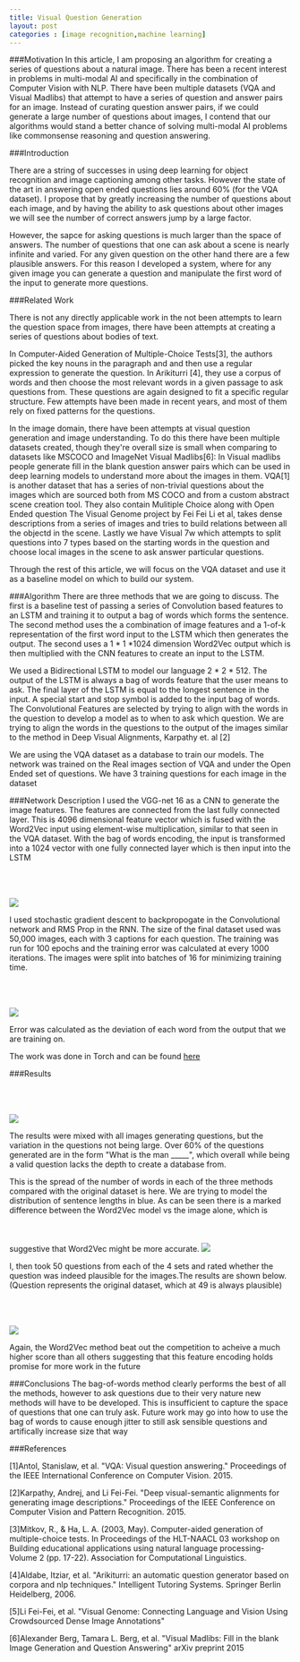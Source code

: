 ```yaml
---
title: Visual Question Generation
layout: post
categories : [image recognition,machine learning]
---
```



###Motivation
In this article, I am proposing an algorithm for creating a series of questions about a natural image. There has been a recent interest in problems in multi-modal AI and specifically in the combination of Computer Vision with NLP. There have been multiple datasets (VQA and Visual Madlibs) that attempt to have a series of question and answer pairs for an image. Instead of curating question answer pairs, if we could generate a large number of questions about images, I contend that our algorithms would stand a better chance of solving multi-modal AI problems like commonsense reasoning and question answering. 

###Introduction

There are a string of successes in using deep learning for object recognition and image captioning among other tasks. However the state of the art in answering open ended questions lies around 60% (for the VQA dataset). I propose that by greatly increasing the number of questions about each image, and by having the ability to ask questions about other images we will see the number of correct answers jump by a large factor.

However, the sapce for asking questions is much larger than the space of answers. The number of questions that one can ask about a scene is nearly infinite and varied. For any given question on the other hand there are a few plausible answers. For this reason I developed a system, where for any given image you can generate a question and manipulate the first word of the input to generate more questions. 

###Related Work

There is not any directly applicable work in the   not been attempts to learn the question space from images, there have been attempts at creating a series of questions about bodies of text.

In Computer-Aided Generation of Multiple-Choice Tests[3], the authors picked the key nouns in the paragraph and and then use a regular expression to generate the question. In Arikiturri [4], they use a corpus of words and then choose the most relevant words in a given passage to ask questions from. These questions are again designed to fit a specific regular structure. Few attempts have been made in recent years, and most of them rely on fixed patterns for the questions.

In the image domain, there have been attempts at visual question generation and image understanding. To do this there have been multiple datasets created, though they're overall size is small when comparing to datasets like MSCOCO and ImageNet
Visual Madlibs[6]: In Visual madlibs people generate fill in the blank question answer pairs which can be used in deep learning models to understand more about the images in them. VQA[1] is another dataset that has a series of non-trivial questions about the images which are sourced both from MS COCO and from a custom abstract scene creation tool. They also contain Mulitiple Choice along with Open Ended question The Visual Genome project by Fei Fei Li et al, takes dense descriptions from a series of images and tries to build relations between all the objectd in the scene. Lastly we have Visual 7w which attempts to split questions into 7 types based on the starting words in the question and choose local images in the scene to ask answer particular questions. 

Through the rest of this article, we will focus on the VQA dataset and use it as a baseline model on which to build our system.

###Algorithm
There are three methods that we are going to discuss. The first is a baseline test of passing a series of Convolution based features to an LSTM and training it to output a bag of words which forms the sentence. The second method uses the a combination of image features and a 1-of-k representation of the first word input to the LSTM which then generates the output. The second uses a 1 * 1 *1024 dimension Word2Vec output which is then multiplied with the CNN features to create an input to the LSTM.

We used a Bidirectional LSTM to model our language 2 * 2 * 512. The output of the LSTM is always a bag of words feature that the user means to ask. The final layer of the LSTM is equal to the longest sentence in the input. A special start and stop symbol is added to the input bag of words. The Convolutional Features are selected by trying to align with the words in the question to develop a model as to when to ask which question. We are trying to align the words in the questions to the output of the images similar to the method in Deep Visual Alignments, Karpathy et. al [2]

We are using the VQA dataset as a database to train our models. The network was trained on the Real images section of VQA and under the Open Ended set of questions. We have 3 training questions for each image in the dataset


###Network Description
I used the VGG-net 16 as a CNN to generate the image features. The features are connected from the last fully connected layer. This is 4096 dimensional feature vector which is fused with the Word2Vec input using element-wise multiplication, similar to that seen in the VQA dataset. With the bag of words encoding, the input is transformed into a 1024 vector with one fully connected layer which is then input into the LSTM

<img src='{{site.url}}/assets/{{page.date| date: "%Y-%m-%d" }}/network.png' style="margin-top:50px"/>

I used stochastic gradient descent to backpropogate in the Convolutional network and RMS Prop in the RNN. The size of the final dataset used was 50,000 images, each with 3 captions for each question. The training was run for 100 epochs and the training error was calculated at every 1000 iterations. The images were split into batches of 16 for minimizing training time.

<img src='{{site.url}}/assets/{{page.date| date: "%Y-%m-%d" }}/training error .png' style="margin-top:50px"/>

Error was calculated as the deviation of each word from the output that we are training on. 

The work was done in Torch and can be found [here](https://github.com/cjds/WhatIsTheMan)

###Results

<img src='{{site.url}}/assets/{{page.date| date: "%Y-%m-%d" }}/version.png' style="margin-top:50px"/>

The results were mixed with all images generating questions, but the variation in the questions not being large. Over 60% of the questions generated are in the form "What is the man _____", which overall while being a valid question lacks the depth to create a database from.

This is the spread of the number of words in each of the three methods compared with the original dataset is here. We are trying to model the distribution of sentence lengths in blue. As can be seen there is a marked difference between the Word2Vec model vs the image alone, which is suggestive that Word2Vec might be more accurate.
<img src='{{site.url}}/assets/{{page.date| date: "%Y-%m-%d" }}/sentence distribution.png' style="margin-top:50px"/>


I, then took 50 questions from each of the 4 sets and rated whether the question was indeed plausible for the images.The results are shown below. (Question represents the original dataset, which at 49 is always plausible) 

<img src='{{site.url}}/assets/{{page.date| date: "%Y-%m-%d" }}/number.png' style="margin-top:50px"/>

Again, the Word2Vec method beat out the competition to acheive a much higher score than all others suggesting that this feature encoding holds promise for more work in the future

###Conclusions
The bag-of-words method clearly performs the best of all the methods, however to ask questions due to their very nature new methods will have to be developed. This is insufficient to capture the space of questions that one can truly ask. Future work may go into how to use the bag of words to cause enough jitter to still ask sensible questions and artifically increase size that way

###References

[1]Antol, Stanislaw, et al. "VQA: Visual question answering." Proceedings of the IEEE International Conference on Computer Vision. 2015.

[2]Karpathy, Andrej, and Li Fei-Fei. "Deep visual-semantic alignments for generating image descriptions." Proceedings of the IEEE Conference on Computer Vision and Pattern Recognition. 2015.

[3]Mitkov, R., & Ha, L. A. (2003, May). Computer-aided generation of multiple-choice tests. In Proceedings of the HLT-NAACL 03 workshop on Building educational applications using natural language processing-Volume 2 (pp. 17-22). Association for Computational Linguistics.

[4]Aldabe, Itziar, et al. "Arikiturri: an automatic question generator based on corpora and nlp techniques." Intelligent Tutoring Systems. Springer Berlin Heidelberg, 2006.

[5]Li Fei-Fei, et al. "Visual Genome: Connecting Language and Vision Using Crowdsourced Dense Image Annotations"

[6]Alexander Berg, Tamara L. Berg, et al. "Visual Madlibs: Fill in the blank Image Generation and Question Answering" arXiv preprint 2015 
